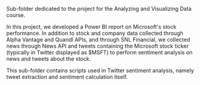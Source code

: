 Sub-folder dedicated to the project for the Analyzing and Visualizing Data course.

In this project, we developed a Power BI report on Microsoft's stock performance. In addition to stock and company data collected through Alpha Vantage and Quandl APIs, and through SNL Financial, we collected news through News API and tweets containing the Microsoft stock ticker (typically in Twitter displayed as $MSFT) to perform sentiment analysis on news and tweets about the stock.

This sub-folder contains scripts used in Twitter sentiment analysis, namely tweet extraction and sentiment calculation itself.

